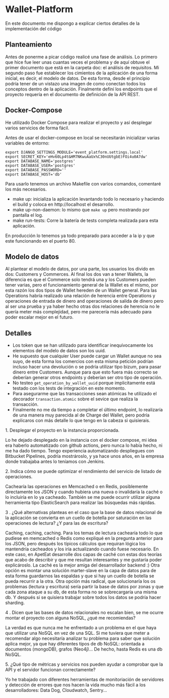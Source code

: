 # Wallet-Platform

En este documento me dispongo a explicar ciertos detalles de la implementación del código 

## Planteamiento

Antes de ponerme a picar código realicé una fase de análisis. Lo primero que hice fue leer unas cuantas veces el problema y de aquí obtuve el primer documento que está en la carpeta doc: el análisis de requisitos.
Mi segundo paso fue establecer los cimientos de la aplicación de una forma inicial, es decir, el modelo de datos. De esta forma, desde el principio podría tener de un vistazo una imagen de como conectan todos los conceptos dentro de la aplicación.
Finalmente definí los endpoints que el proyecto requería en el documento de definición de la API REST.

## Docker-Compose

He utilizado Docker Compose para realizar el proyecto y así desplegar varios servicios de forma fácil.

Antes de usar el docker-compose en local se necesitarán inicializar varias variables de entorno:

```export WEB_ENVIRONMENT='LOCAL'
export DJANGO_SETTINGS_MODULE='event_platform.settings.local'
export SECRET_KEY='eHv60Lp4t&HM7NKwuAaUx%C30nUUtgbE)FOi4u0A7dw'
export DATABASE_NAME='postgres'
export DATABASE_USER='postgres'
export DATABASE_PASSWORD=''
export DATABASE_HOST='db'
```

Para usarlo tenemos un archivo Makefile con varios comandos, comentaré los más necesarios.

- make up: inicializa la aplicación levantando todo lo necesario y haciendo el build y coloca en http://localhost el desarrollo.
- make up-non-daemon: lo mismo que `make up` pero mostrando por pantalla el log.
- make run-tests: Corre la batería de tests completa realizada para esta aplicación.

En producción lo tenemos ya todo preparado para acceder a la ip y que este funcionando en el puerto 80.

## Modelo de datos

Al plantear el modelo de datos, por una parte, los usuarios los divido en dos: Customers y Commerces. Al final los dos van a tener Wallets, la diferencia es que el Commerce solo tendrá una y los Customers pueden tener varias, pero el funcionamiento general de la Wallet es el mismo, por esta razón los dos tipos de Wallet hereden de un Wallet general. Para las Operations habría realizado una relación de herencia entre Operations y operaciones de entrada de dinero and operaciones de salida de dinero pero al ser una prueba y ya haber hecho otras dos relaciones de herencia no le quería meter más complejidad, pero me parecería más adecuado para poder escalar mejor en el futuro.

## Detalles

 - Los token que se han utilizado para identificar inequívocamente los elementos del modelo de datos son los uuid.
 - He supuesto que cualquier User puede cargar un Wallet aunque no sea suyo, de esta forma los comercios con esta misma petición podrían incluso hacer una devolución o se podría utilizar tipo bizum, para pasar dinero entre Customers. Aunque para que esto fuera más correcto se deberían generar otros endpoints y deberían ser otro tipo de operación.
 - No testeo `get_operation_by_wallet_uuid` porque implicitamente está testado con los tests de integración en este momento.
 - Para asegurarme que las transacciones sean atómicas he utilizado el decorador `transaction.atomic` sobre el sevice que realiza la transacción.
 - Finalmente no me da tiempo a completar el último endpoint, lo realizaría de una manera muy parecida al de Charge del Wallet, pero podría explicaros con más detalle lo que tengo en la cabeza si quisierais.

1.​ Desplegar el proyecto en la instancia proporcionada.

Lo he dejado desplegado en la instancia con el docker compose, mi idea era haberlo automatizado con github actions, pero nunca lo había hecho, ni me ha dado tiempo.
Tengo experiencia automatizando despliegues con Bitbucket Pipelines, podría mostrároslo, y ya hace unos años, en la empresa donde trabajaba antes lo teníamos con Jenkins.

2.​ Indica cómo se puede optimizar el rendimiento del servicio de listado de operaciones.

Cachearía las operaciones en Memcached o en Redis, posiblemente directamente los JSON y cuando hubiera una nueva o invalidaría la caché o lo incluiría en lo ya cacheado.
También se me puede ocurrir utilizar alguna herramienta tipo ElasticSearch para realizar las búsquedas más rápidas.

3​ . ¿Qué alternativas planteas en el caso que la base de datos relacional de la aplicación se convierta en un cuello de botella por saturación en las operaciones de lectura? ¿Y para las de escritura?

Caching, caching, caching. Para los temas de lectura cachearía todo lo que pudiese en memcached o Redis como expliqué en la pregunta anterior para los JSON, pero después los típicos cálculos que requiran lógica los mantendría cacheados y los iría actualizando cuando fuese necesario. En este caso, en ApetEat desarrolle dos capas de caché con estas dos teorías que acabo de describir y que me resultan interesantes y me gustaría poder explicároslo. La caché es la mejor amiga del desarrollador backend :)
Otra opción es montar una solución marter-slave en la capa de datos para de esta forma guardarnos las espaldas y que si hay un cuello de botella se pueda recurrir a la otra.
Otra opción más radical, que solucionaría los os problemas (lectura y escritura) sería partir la base de datos por zonas y que cada zona ataque a su db, de esta forma no se sobrecargaría una misma db. Y después si se quisiera trabajar sobre todos los datos se podría hacer sharding.

4​ . Dicen que las bases de datos relacionales no escalan bien, se me ocurre montar el proyecto con alguna NoSQL, ¿qué me recomiendas?

La verdad es que nunca me he enfrentado a un problema en el que haya que utilizar una NoSQL en vez de una SQL. Si me tuviera que meter a recomendar algo necesitaría analizar tu problema para saber que solución aplica mejor, ya que hay diferentes tipos de db NoSQL: orientada a documentos (mongoDB), grafos (Neo4j)...
De hecho, hasta Redis es una db NoSQL.

5.​ ¿Qué tipo de métricas y servicios nos pueden ayudar a comprobar que la API y el servidor funcionan correctamente?

Yo he trabajado con diferentes herramientas de monitoriación de servidores y detección de errores que nos hacen la vida mucho más fácil a los desarrolladores: Data Dog, Cloudwatch, Sentry...
